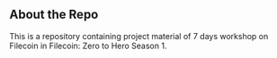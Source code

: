 ## About the Repo
This is a repository containing project material of 7 days workshop on Filecoin in Filecoin: Zero to Hero Season 1.
